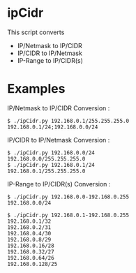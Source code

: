 # ipCidr

This script converts 
* IP/Netmask to IP/CIDR
* IP/CIDR to IP/Netmask
* IP-Range to IP/CIDR(s)

# Examples

IP/Netmask to IP/CIDR Conversion :
```
$ ./ipCidr.py 192.168.0.1/255.255.255.0
192.168.0.1/24;192.168.0.0/24
```

IP/CIDR to IP/Netmask Conversion :
```
$ ./ipCidr.py 192.168.0.0/24
192.168.0.0/255.255.255.0
$ ./ipCidr.py 192.168.0.1/24
192.168.0.1/255.255.255.0
```

IP-Range to IP/CIDR(s) Conversion :
```
$ ./ipCidr.py 192.168.0.0-192.168.0.255
192.168.0.0/24

$ ./ipCidr.py 192.168.0.1-192.168.0.255
192.168.0.1/32
192.168.0.2/31
192.168.0.4/30
192.168.0.8/29
192.168.0.16/28
192.168.0.32/27
192.168.0.64/26
192.168.0.128/25
```

